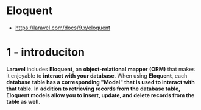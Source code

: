 # Eloquent

- https://laravel.com/docs/9.x/eloquent

# 1 - introduciton

**Laravel** includes **Eloquent**, an **object-relational** **mapper** **(ORM)** that makes it enjoyable to **interact with your database**. When using **Eloquent**, each **database** **table has a corresponding "Model" that is used to interact with that table**. In **addition to retrieving records from the database table, Eloquent models allow you to insert, update, and delete records from the table as well**.
